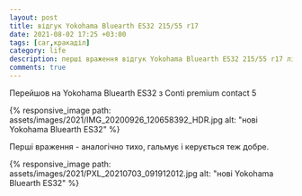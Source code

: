 ```yaml
---
layout: post
title: відгук Yokohama Bluearth ES32 215/55 r17
date: 2021-08-02 17:25 +03:00
tags: [car,кракаділ]
category: life
description: перші враження відгук Yokohama Bluearth ES32 215/55 r17 літо
comments: true
---
```

Перейшов на  Yokohama Bluearth ES32 з Conti premium contact 5

{% responsive_image path: assets/images/2021/IMG_20200926_120658392_HDR.jpg alt: "нові Yokohama Bluearth ES32" %}

Перші враження - аналогічно тихо, гальмує і керується теж добре.

{% responsive_image path: assets/images/2021/PXL_20210703_091912012.jpg alt: "нові Yokohama Bluearth ES32" %}

